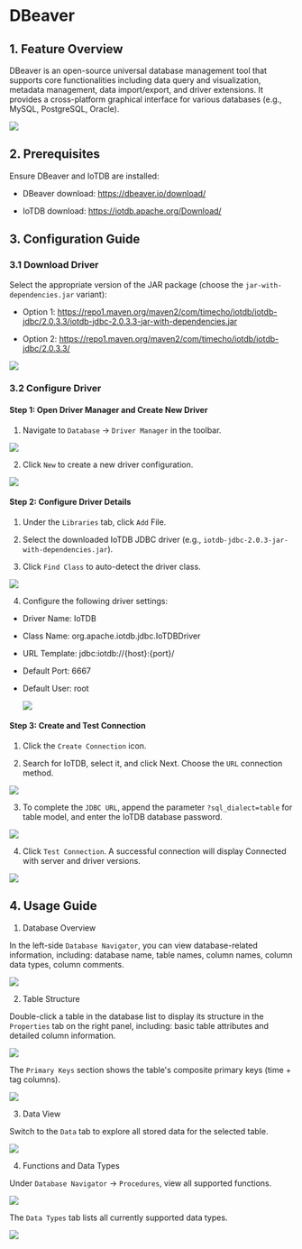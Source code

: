 <!--

    Licensed to the Apache Software Foundation (ASF) under one
    or more contributor license agreements.  See the NOTICE file
    distributed with this work for additional information
    regarding copyright ownership.  The ASF licenses this file
    to you under the Apache License, Version 2.0 (the
    "License"); you may not use this file except in compliance
    with the License.  You may obtain a copy of the License at
    
        http://www.apache.org/licenses/LICENSE-2.0
    
    Unless required by applicable law or agreed to in writing,
    software distributed under the License is distributed on an
    "AS IS" BASIS, WITHOUT WARRANTIES OR CONDITIONS OF ANY
    KIND, either express or implied.  See the License for the
    specific language governing permissions and limitations
    under the License.

-->

# DBeaver

## 1. Feature Overview

DBeaver is an open-source universal database management tool that supports core functionalities including data query and visualization, metadata management, data import/export, and driver extensions. It provides a cross-platform graphical interface for various databases (e.g., MySQL, PostgreSQL, Oracle).

![](/img/dbeaver-new-1-en.png)

## 2. Prerequisites

Ensure DBeaver and IoTDB are installed:

- DBeaver download: https://dbeaver.io/download/

- IoTDB download: https://iotdb.apache.org/Download/

## 3. Configuration Guide

### 3.1 Download Driver

Select the appropriate version of the JAR package (choose the `jar-with-dependencies.jar` variant):

- Option 1: https://repo1.maven.org/maven2/com/timecho/iotdb/iotdb-jdbc/2.0.3.3/iotdb-jdbc-2.0.3.3-jar-with-dependencies.jar

- Option 2: https://repo1.maven.org/maven2/com/timecho/iotdb/iotdb-jdbc/2.0.3.3/

![](/img/dbeaver-new-2.png)

### 3.2 Configure Driver

#### Step 1: Open Driver Manager and Create New Driver

1. Navigate to `Database` → `Driver Manager` in the toolbar.

![](/img/dbeaver-new-3-en.png)

2. Click `New` to create a new driver configuration.

![](/img/dbeaver-new-4-en.png)

#### Step 2: Configure Driver Details

1. Under the `Libraries` tab, click `Add` File.

2. Select the downloaded IoTDB JDBC driver (e.g., `iotdb-jdbc-2.0.3-jar-with-dependencies.jar`).

3. Click `Find Class` to auto-detect the driver class.

![](/img/dbeaver-new-5-en.png)

4. Configure the following driver settings:

* ​Driver Name​​: IoTDB
* ​Class Name​​: org.apache.iotdb.jdbc.IoTDBDriver
* ​URL Template​​: jdbc:iotdb://{host}:{port}/
* ​Default Port​​: 6667
* ​​Default User​​: root

  ![](/img/dbeaver-new-6-en.png)

#### Step 3: Create and Test Connection

1. Click the `Create Connection` icon.

2. Search for IoTDB, select it, and click Next. Choose the `URL` connection method.

 ![](/img/dbeaver-new-7-en.png)

3. To complete the `JDBC URL`, append the parameter `?sql_dialect=table` for table model, and enter the IoTDB database password.

 ![](/img/dbeaver-new-8-table-en.png)

4. Click `Test Connection`. A successful connection will display Connected with server and driver versions.

 ![](/img/dbeaver-new-9-table-en.png)

## 4. Usage Guide

1. ​​Database Overview​​

In the left-side `​​Database Navigator​`​, you can view database-related information, including: database name, table names, column names, column data types, column comments.

 ![](/img/dbeaver-new-table-1-en.png)

 2. Table Structure

Double-click a table in the database list to display its structure in the ​​`Properties​`​ tab on the right panel, including: basic table attributes and detailed column information.

 ![](/img/dbeaver-new-table-2-en.png)

 The `​​Primary Keys`​​ section shows the table's composite primary keys (time + tag columns).

 ![](/img/dbeaver-new-table-3-en.png)

 3. ​Data View​​

Switch to the `Data` tab to explore all stored data for the selected table.

 ![](/img/dbeaver-new-table-4-en.png)

 4. ​Functions and Data Types​​

Under `Database Navigator` → `Procedures`, view all supported functions.

 ![](/img/dbeaver-new-table-5-en.png)

The `Data Types` tab lists all currently supported data types.

 ![](/img/dbeaver-new-table-6-en.png) 